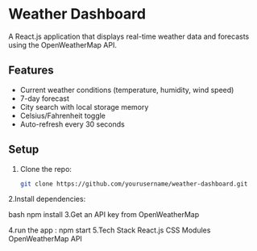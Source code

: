 # Weather Dashboard  

A React.js application that displays real-time weather data and forecasts using the OpenWeatherMap API.  

## Features  
- Current weather conditions (temperature, humidity, wind speed)  
- 7-day forecast  
- City search with local storage memory  
- Celsius/Fahrenheit toggle  
- Auto-refresh every 30 seconds  

## Setup  
1. Clone the repo:  
   ```bash
   git clone https://github.com/yourusername/weather-dashboard.git
2.Install dependencies:

bash
npm install
3.Get an API key from OpenWeatherMap

4.run the app : npm start
5.Tech Stack
React.js
CSS Modules
OpenWeatherMap API
